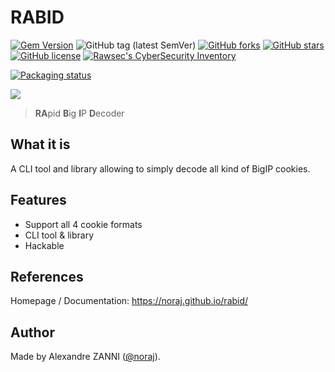 # RABID

[![Gem Version](https://badge.fury.io/rb/rabid.svg)](https://badge.fury.io/rb/rabid)
![GitHub tag (latest SemVer)](https://img.shields.io/github/tag/noraj/rabid)
[![GitHub forks](https://img.shields.io/github/forks/noraj/rabid)](https://github.com/noraj/rabid/network)
[![GitHub stars](https://img.shields.io/github/stars/noraj/rabid)](https://github.com/noraj/rabid/stargazers)
[![GitHub license](https://img.shields.io/github/license/noraj/rabid)](https://github.com/noraj/rabid/blob/master/LICENSE.txt)
[![Rawsec's CyberSecurity Inventory](https://inventory.rawsec.ml/img/badges/Rawsec-inventoried-FF5050_flat.svg)](https://inventory.rawsec.ml/tools.html#Rabid)

[![Packaging status](https://repology.org/badge/vertical-allrepos/rabid.svg)](https://repology.org/project/rabid/versions)

![](https://noraj.github.io/rabid/_media/logo.png)

> **RA**pid **B**ig **I**P **D**ecoder

## What it is

A CLI tool and library allowing to simply decode all kind of BigIP cookies.

## Features

- Support all 4 cookie formats
- CLI tool & library
- Hackable

## References

Homepage / Documentation: https://noraj.github.io/rabid/

## Author

Made by Alexandre ZANNI ([@noraj](https://pwn.by/noraj/)).

